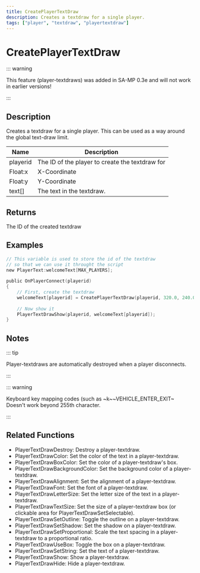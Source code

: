 ```yaml
---
title: CreatePlayerTextDraw
description: Creates a textdraw for a single player.
tags: ["player", "textdraw", "playertextdraw"]
---
```


# CreatePlayerTextDraw

::: warning

This feature (player-textdraws) was added in SA-MP 0.3e and will not work in earlier versions!

:::

## Description

Creates a textdraw for a single player. This can be used as a way around the global text-draw limit.

| Name     | Description                                     |
| -------- | ----------------------------------------------- |
| playerid | The ID of the player to create the textdraw for |
| Float:x  | X-Coordinate                                    |
| Float:y  | Y-Coordinate                                    |
| text[]   | The text in the textdraw.                       |

## Returns

The ID of the created textdraw

## Examples

```c
// This variable is used to store the id of the textdraw
// so that we can use it throught the script
new PlayerText:welcomeText[MAX_PLAYERS];
 
public OnPlayerConnect(playerid)
{
    // First, create the textdraw
    welcomeText[playerid] = CreatePlayerTextDraw(playerid, 320.0, 240.0, "Welcome to my SA-MP server");
 
    // Now show it
    PlayerTextDrawShow(playerid, welcomeText[playerid]);
}
```

## Notes

::: tip

Player-textdraws are automatically destroyed when a player disconnects.

:::

::: warning

Keyboard key mapping codes (such as ~k~~VEHICLE_ENTER_EXIT~ Doesn't work beyond 255th character.

:::

## Related Functions

- PlayerTextDrawDestroy: Destroy a player-textdraw.
- PlayerTextDrawColor: Set the color of the text in a player-textdraw.
- PlayerTextDrawBoxColor: Set the color of a player-textdraw's box.
- PlayerTextDrawBackgroundColor: Set the background color of a player-textdraw.
- PlayerTextDrawAlignment: Set the alignment of a player-textdraw.
- PlayerTextDrawFont: Set the font of a player-textdraw.
- PlayerTextDrawLetterSize: Set the letter size of the text in a player-textdraw.
- PlayerTextDrawTextSize: Set the size of a player-textdraw box (or clickable area for PlayerTextDrawSetSelectable).
- PlayerTextDrawSetOutline: Toggle the outline on a player-textdraw.
- PlayerTextDrawSetShadow: Set the shadow on a player-textdraw.
- PlayerTextDrawSetProportional: Scale the text spacing in a player-textdraw to a proportional ratio.
- PlayerTextDrawUseBox: Toggle the box on a player-textdraw.
- PlayerTextDrawSetString: Set the text of a player-textdraw.
- PlayerTextDrawShow: Show a player-textdraw.
- PlayerTextDrawHide: Hide a player-textdraw.
